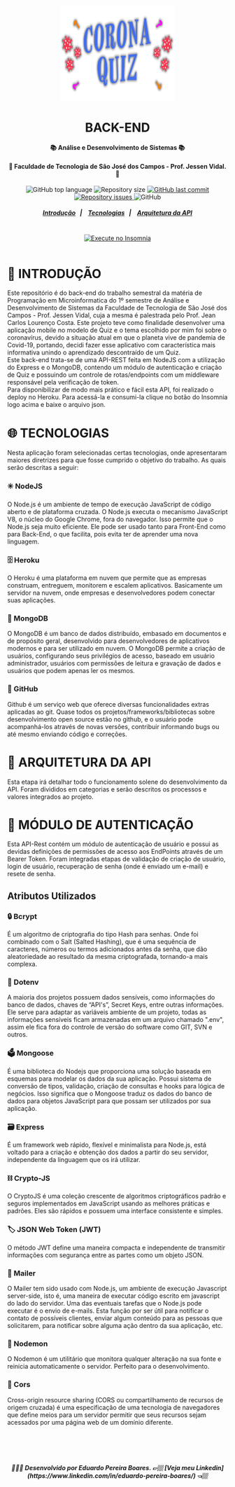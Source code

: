 <h6 align="center"><img width="260" height="220" src="coronaquiz.png"></h6>

<h1 align="center">BACK-END</h1>

<h4 align="center">📚 Análise e Desenvolvimento de Sistemas 📚</h4>
<h4 align="center">🏨 Faculdade de Tecnologia de São José dos Campos - Prof. Jessen Vidal. 🏨</h4>

<!-- E02041 -->
<p align="center">
  <img alt="GitHub top language" src="https://img.shields.io/github/languages/top/EduardoPereiraBoares/corona-quiz-backend?color=%23E02041">

  <img alt="Repository size" src="https://img.shields.io/github/repo-size/EduardoPereiraBoares/corona-quiz-backend?color=%23E02041">
  
  <a href="https://github.com/Group2IntegrationProject/back-end/commits/master">
    <img alt="GitHub last commit" src="https://img.shields.io/github/last-commit/EduardoPereiraBoares/corona-quiz-backend?color=%23E02041">
  </a>
  
  <a href="https://github.com/Group2IntegrationProject/back-end/issues">
    <img alt="Repository issues" src="https://img.shields.io/github/issues/EduardoPereiraBoares/corona-quiz-backend?color=%23E02041">
  </a>
  
   <img alt="GitHub" src="https://img.shields.io/github/license/EduardoPereiraBoares/corona-quiz-backend?color=%23E02041">
</p>

<h5 align="center">
  <a href="#-introdução">Introdução</a>&nbsp;&nbsp;&nbsp;|&nbsp;&nbsp;&nbsp;
  <a href="#-tecnologias">Tecnologias</a>&nbsp;&nbsp;&nbsp;|&nbsp;&nbsp;&nbsp;
  <a href="#-arquitetura-da-api">Arquitetura da API</a>
</h5><br>

<div align="center">
 <a href="https://insomnia.rest/run/?label=Corona%20Quiz%20Back-end&uri=https%3A%2F%2Fcorona-quiz-backend%2Finsomnia.json" target="_blank"><img src="https://insomnia.rest/images/run.svg" alt="Execute no Insomnia"></a>
</div><br>

# 📖 INTRODUÇÃO<br>

 Este repositório é do back-end do trabalho semestral da matéria de Programação em Microinformatica do 1º semestre de Análise e Desenvolvimento de Sistemas da Faculdade de Tecnologia de São José dos Campos - Prof. Jessen Vidal, cuja a mesma é palestrada pelo Prof. Jean Carlos Lourenço Costa. Este projeto teve como finalidade desenvolver uma aplicação mobile no modelo de Quiz e o tema escolhido por mim foi sobre o coronavírus, devido a situação atual em que o planeta vive de pandemia de Covid-19, portando, decidi fazer esse aplicativo com característica mais informativa unindo o aprendizado descontraído de um Quiz. <br>
 Este back-end trata-se de uma API-REST feita em NodeJS com a utilização do Express e o MongoDB, contendo um módulo de autenticação e criação de Quiz e possuindo um controle de rotas/endpoints com um middleware responsável pela verificação de token. <br>
 Para disponibilizar de modo mais prático e fácil esta API, foi realizado o deploy no Heroku. Para acessá-la e consumi-la clique no botão do Insomnia logo acima e baixe o arquivo json.<br>
 

# 🌐 TECNOLOGIAS<br>

Nesta aplicação foram selecionadas certas tecnologias, onde apresentaram maiores diretrizes para que fosse cumprido o objetivo do trabalho. As quais serão descritas a seguir:                                                                                                                                                             
<h3>✳️ NodeJS </h3>
O Node.js é um ambiente de tempo de execução JavaScript de código aberto e de plataforma cruzada. O Node.js executa o mecanismo JavaScript V8, o núcleo do Google Chrome, fora do navegador. Isso permite que o Node.js seja muito eficiente. Ele pode ser usado tanto para Front-End como para Back-End, o que facilita, pois evita ter de aprender uma nova linguagem.

<h3>🗄️ Heroku </h3>

O Heroku é uma plataforma em nuvem que permite que as empresas construam, entreguem, monitorem e escalem aplicativos. Basicamente um servidor na nuvem, onde empresas e desenvolvedores podem conectar suas aplicações.
 
<h3>🍃 MongoDB</h3>

O MongoDB é um banco de dados distribuído, embasado em documentos e de propósito geral, desenvolvido para desenvolvedores de aplicativos modernos e para ser utilizado em nuvem. O MongoDB permite a criação de usuários, configurando seus privilégios de acesso, baseado em usuário administrador, usuários com permissões de leitura e gravação de dados e usuários que podem apenas ler os mesmos.

<h3>🔳 GitHub</h3>

Github é um serviço web que oferece diversas funcionalidades extras aplicadas ao git. Quase todos os projetos/frameworks/bibliotecas sobre desenvolvimento open source estão no github, e o usuário pode acompanhá-los através de novas versões, contribuir informando bugs ou até mesmo enviando código e correções. <br>

# 🧩 ARQUITETURA DA API<br>

Esta etapa irá detalhar todo o funcionamento solene do desenvolvimento da API. Foram divididos em categorias e serão descritos os processos e valores integrados ao projeto.<br>

# 🚨 MÓDULO DE AUTENTICAÇÃO<br>

Esta API-Rest contém um módulo de autenticação de usuário e possui as devidas definições de permissões de acesso aos EndPoints através de um Bearer Token. Foram integradas etapas de validação de criação de usuário, login de usuário, recuperação de senha (onde é enviado um e-mail) e resete de senha.<br>

<h2>Atributos Utilizados</h2>

<h3>🔒 Bcrypt</h3>
É um algoritmo de criptografia do tipo Hash para senhas. Onde foi combinado com o Salt (Salted Hashing), que é uma sequência de caracteres, números ou termos adicionados antes da senha, que dão aleatoriedade ao resultado da mesma criptografada, tornando-a mais complexa.

<h3>🔐 Dotenv</h3>
A maioria dos projetos possuem dados sensíveis, como informações do banco de dados, chaves de “API's”, Secret Keys, entre outras informações. Ele serve para adaptar as variáveis ambiente de um projeto, todas as informações sensíveis ficam armazenadas em um arquivo chamado ".env", assim ele fica fora do controle de versão do software como GIT, SVN e outros.

<h3>🗳️ Mongoose</h3>
É uma biblioteca do Nodejs que proporciona uma solução baseada em esquemas para modelar os dados da sua aplicação. Possui sistema de conversão de tipos, validação, criação de consultas e hooks para lógica de negócios. Isso significa que o Mongoose traduz os dados do banco de dados para objetos JavaScript para que possam ser utilizados por sua aplicação.

<h3>🗃️ Express</h3>
É um framework web rápido, flexível e minimalista para Node.js, está voltado para a criação e obtenção dos dados a partir do seu servidor, independente da linguagem que os irá utilizar. 

<h3>⛓️ Crypto-JS</h3>
O CryptoJS é uma coleção crescente de algoritmos criptográficos padrão e seguros implementados em JavaScript usando as melhores práticas e padrões. Eles são rápidos e possuem uma interface consistente e simples. 

<h3>🏷️ JSON Web Token (JWT)</h3>
O método JWT  define uma maneira compacta e independente de transmitir informações com segurança entre as partes como um objeto JSON.

<h3>📧 Mailer</h3>
O Mailer tem sido usado com Node.js, um ambiente de execução Javascript server-side, isto é, uma maneira de executar código escrito em javascript do lado do servidor. Uma das eventuais tarefas que o Node.js pode executar é o envio de e-mails. Esta função por ser útil para notificar o contato de possíveis clientes, enviar algum conteúdo para as pessoas que solicitarem, para notificar sobre alguma ação dentro da sua aplicação, etc.

<h3>🔄 Nodemon</h3>
O Nodemon é um utilitário que monitora qualquer alteração na sua fonte e reinicia automaticamente o servidor. Perfeito para o desenvolvimento.

<h3>🚧 Cors</h3>
Cross-origin resource sharing (CORS ou compartilhamento de recursos de origem cruzada) é uma especificação de uma tecnologia de navegadores que define meios para um servidor permitir que seus recursos sejam acessados por uma página web de um domínio diferente.<br><br><br><br><br>

<h5 align="center"> 👨🏻‍💻 Desenvolvido por Eduardo Pereira Boares. 👉🏼 [Veja meu Linkedin](https://www.linkedin.com/in/eduardo-pereira-boares/) 👈🏼 <h5>
